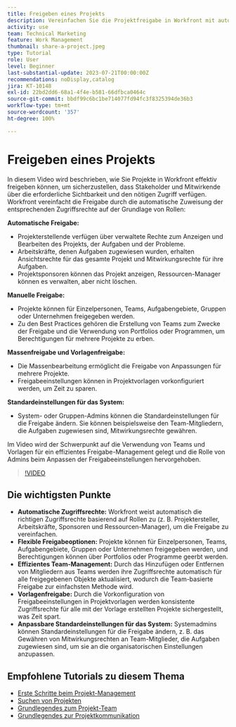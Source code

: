 ```yaml
---
title: Freigeben eines Projekts
description: Vereinfachen Sie die Projektfreigabe in Workfront mit automatischen Zugriffsrechten, flexiblen Optionen, teambasierten Management, Vorlagenfreigaben und anpassbaren Systemstandardwerten für eine optimierte Zusammenarbeit.
activity: use
team: Technical Marketing
feature: Work Management
thumbnail: share-a-project.jpeg
type: Tutorial
role: User
level: Beginner
last-substantial-update: 2023-07-21T00:00:00Z
recommendations: noDisplay,catalog
jira: KT-10148
exl-id: 22bd2dd6-68a1-4f4e-b581-66dfbca0464c
source-git-commit: bbdf99c6bc1be714077fd94fc3f8325394de36b3
workflow-type: tm+mt
source-wordcount: '357'
ht-degree: 100%

---
```


# Freigeben eines Projekts

In diesem Video wird beschrieben, wie Sie Projekte in Workfront effektiv freigeben können, um sicherzustellen, dass Stakeholder und Mitwirkende über die erforderliche Sichtbarkeit und den nötigen Zugriff verfügen. Workfront vereinfacht die Freigabe durch die automatische Zuweisung der entsprechenden Zugriffsrechte auf der Grundlage von Rollen:

**Automatische Freigabe:**
* Projekterstellende verfügen über verwaltete Rechte zum Anzeigen und Bearbeiten des Projekts, der Aufgaben und der Probleme.
* Arbeitskräfte, denen Aufgaben zugewiesen wurden, erhalten Ansichtsrechte für das gesamte Projekt und Mitwirkungsrechte für ihre Aufgaben.
* Projektsponsoren können das Projekt anzeigen, Ressourcen-Manager können es verwalten, aber nicht löschen.

**Manuelle Freigabe:**
* Projekte können für Einzelpersonen, Teams, Aufgabengebiete, Gruppen oder Unternehmen freigegeben werden.
* Zu den Best Practices gehören die Erstellung von Teams zum Zwecke der Freigabe und die Verwendung von Portfolios oder Programmen, um Berechtigungen für mehrere Projekte zu erben.

**Massenfreigabe und Vorlagenfreigabe:**
* Die Massenbearbeitung ermöglicht die Freigabe von Anpassungen für mehrere Projekte. 
* Freigabeeinstellungen können in Projektvorlagen vorkonfiguriert werden, um Zeit zu sparen. 

**Standardeinstellungen für das System:**
* System- oder Gruppen-Admins können die Standardeinstellungen für die Freigabe ändern. Sie können beispielsweise den Team-Mitgliedern, die Aufgaben zugewiesen sind, Mitwirkungsrechte gewähren.

Im Video wird der Schwerpunkt auf die Verwendung von Teams und Vorlagen für ein effizientes Freigabe-Management gelegt und die Rolle von Admins beim Anpassen der Freigabeeinstellungen hervorgehoben.

>[!VIDEO](https://video.tv.adobe.com/v/3418904/?quality=12&learn=on&enablevpops=1)

## Die wichtigsten Punkte

* **Automatische Zugriffsrechte:** Workfront weist automatisch die richtigen Zugriffsrechte basierend auf Rollen zu (z. B. Projektersteller, Arbeitskräfte, Sponsoren und Ressourcen-Manager), um die Freigabe zu vereinfachen. 
* **Flexible Freigabeoptionen:** Projekte können für Einzelpersonen, Teams, Aufgabengebiete, Gruppen oder Unternehmen freigegeben werden, und Berechtigungen können über Portfolios oder Programme geerbt werden.
* **Effizientes Team-Management:** Durch das Hinzufügen oder Entfernen von Mitgliedern aus Teams werden ihre Zugriffsrechte automatisch für alle freigegebenen Objekte aktualisiert, wodurch die Team-basierte Freigabe zur einfachsten Methode wird. 
* **Vorlagenfreigabe:** Durch die Vorkonfiguration von Freigabeeinstellungen in Projektvorlagen werden konsistente Zugriffsrechte für alle mit der Vorlage erstellten Projekte sichergestellt, was Zeit spart. 
* **Anpassbare Standardeinstellungen für das System:** Systemadmins können Standardeinstellungen für die Freigabe ändern, z. B. das Gewähren von Mitwirkungsrechten an Team-Mitglieder, die Aufgaben zugewiesen sind, um sie an die organisatorischen Einstellungen anzupassen. 


## Empfohlene Tutorials zu diesem Thema

* [Erste Schritte beim Projekt-Management](/help/manage-work/projects/getting-started-manage-a-project.md)
* [Suchen von Projekten](/help/manage-work/projects/find-projects.md)
* [Grundlegendes zum Projekt-Team](/help/manage-work/projects/understand-the-project-team.md)
* [Grundlegendes zur Projektkommunikation](/help/manage-work/projects/understand-project-communication.md)

